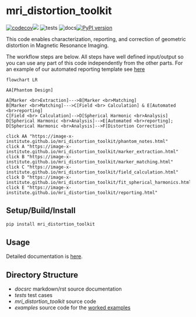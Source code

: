 # mri_distortion_toolkit  
[![codecov](https://codecov.io/gh/Image-X-Institute/mri_distortion_toolkit/graph/badge.svg?token=3MCT7S6KVK)](https://codecov.io/gh/Image-X-Institute/mri_distortion_toolkit)![](docsrc/__resources/interrogate.svg)  ![tests](https://github.com/ACRF-Image-X-Institute/MRI_DistortionQA/actions/workflows/run_tests.yml/badge.svg) ![docs](https://github.com/ACRF-Image-X-Institute/MRI_DistortionQA/actions/workflows/build_docs.yml/badge.svg)[![PyPI version](https://badge.fury.io/py/mri_distortion_toolkit.svg)](https://badge.fury.io/py/mri_distortion_toolkit)

This code enables characterization, reporting, and correction of geometric distortion in Magnetic Resonance Imaging.

The workflow steps are below. All steps have well defined input/output so you can use any part of this code independently from the other parts. For an example of our automated reporting template see [here](https://image-x-institute.github.io/mri_distortion_toolkit/_static/MR_QA_report_20_05_2022.html)

```mermaid
flowchart LR

AA[Phantom Design]

A[Marker <br>Extraction]--->B[Marker <br>Matching]
B[Marker <br>Matching]--->C[Field <br> Calculation] & E[Automated <br>reporting]
C[Field <br> Calculation]-->D[Spherical Harmonic <br>Analysis]
D[Spherical Harmonic <br>Analysis]-->E[Automated <br>reporting];
D[Spherical Harmonic <br>Analysis]-->F[Distortion Correction]

click AA "https://image-x-institute.github.io/mri_distortion_toolkit/phantom_notes.html"
click A "https://image-x-institute.github.io/mri_distortion_toolkit/marker_extraction.html"
click B "https://image-x-institute.github.io/mri_distortion_toolkit/marker_matching.html"
click C "https://image-x-institute.github.io/mri_distortion_toolkit/field_calculation.html"
click D "https://image-x-institute.github.io/mri_distortion_toolkit/fit_spherical_harmonics.html"
click E "https://image-x-institute.github.io/mri_distortion_toolkit/reporting.html"
```



## Setup/Build/Install

```bash
pip install mri_distortion_toolkit
```

## Usage

Detailed documentation is [here](https://image-x-institute.github.io/mri_distortion_toolkit/). 

## Directory Structure

- *docsrc* markdown/rst source documentation
- *tests* test cases
- *mri_distortion_toolkit* source code 
- *examples* source code for the [worked examples](https://image-x-institute.github.io/mri_distortion_toolkit/examples.html)
